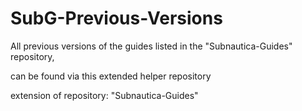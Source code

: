 # SubG-Previous-Versions
All previous versions of the guides listed in the "Subnautica-Guides" repository,

can be found via this extended helper repository

extension of repository: "Subnautica-Guides"
